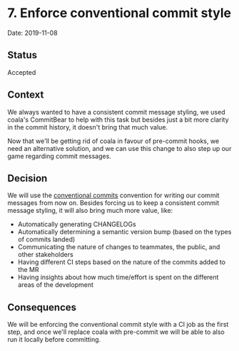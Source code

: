 # 7. Enforce conventional commit style

Date: 2019-11-08

## Status

Accepted

## Context

We always wanted to have a consistent commit message styling, we used coala's CommitBear to help with
this task but besides just a bit more clarity in the commit history, it doesn't bring that much value.

Now that we'll be getting rid of coala in favour of pre-commit hooks, we need an alternative solution,
and we can use this change to also step up our game regarding commit messages.

## Decision

We will use the [conventional commits](https://www.conventionalcommits.org) convention for writing our commit messages
from now on. Besides forcing us to keep a consistent commit message styling, it will also bring much
more value, like:

* Automatically generating CHANGELOGs
* Automatically determining a semantic version bump (based on the types of commits landed)
* Communicating the nature of changes to teammates, the public, and other stakeholders
* Having different CI steps based on the nature of the commits added to the MR
* Having insights about how much time/effort is spent on the different areas of the development

## Consequences

We will be enforcing the conventional commit style with a CI job as the first step, and once we'll
replace coala with pre-commit we will be able to also run it locally before committing.
